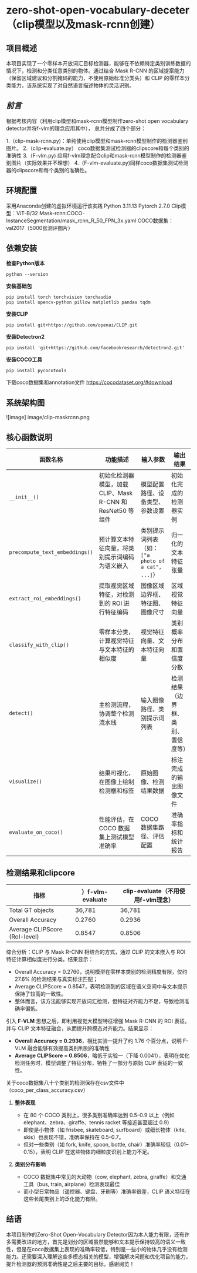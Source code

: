 ﻿# zero-shot-open-vocabulary-deceter（clip模型以及mask-rcnn创建）


## 项目概述

本项目实现了一个零样本开放词汇目标检测器，能够在不依赖特定类别训练数据的情况下，检测和分类任意类别的物体。通过结合 Mask R-CNN 的区域提案能力（保留区域建议和分割掩码的能力，不使用原始标准分类头）和 CLIP 的零样本分类能力，该系统实现了对自然语言描述物体的灵活识别。


## *前言*

根据考核内容（利用clip模型和mask-rcnn模型制作zero-shot open vocabulary detector并将f-vlm的理念应用其中）， 总共分成了四个部分：

1.（clip-mask-rcnn.py)：单纯使用clip模型和mask-rcnn模型制作的检测器鉴别图片。
2.（clip-evaluate.py） coco数据集测试检测器的clipscore和每个类别的准确性
3.（F-vlm.py) 应用f-vlm理念配合clip和mask-rcnn模型制作的检测器鉴别图片（实际效果并不理想）
4.（F-vlm-evaluate.py)同样coco数据集测试检测器的clipscore和每个类别的准确性。




## 环境配置
采用Anaconda创建的虚拟环境运行该实践
Python 3.11.13
Pytorch 2.7.0
Clip模型：ViT-B/32
Mask-rcnn:COCO-InstanceSegmentation/mask_rcnn_R_50_FPN_3x.yaml
COCO数据集：val2017（5000张测评图片）

## 依赖安装
**检查Python版本**

    python --version

 **安装基础包**

    pip install torch torchvision torchaudio
    pip install opencv-python pillow matplotlib pandas tqdm

**安装CLIP**

    pip install git+https://github.com/openai/CLIP.git

 **安装Detectron2**

    pip install 'git+https://github.com/facebookresearch/detectron2.git'

**安装COCO工具**

    pip install pycocotools

下载coco数据集和annotation文件
https://cocodataset.org/#download


## 系统架构图
![image] image/clip-maskrcnn.png

## 核心函数说明
| 函数名称 | 功能描述 | 输入参数 | 输出结果 |
|----------|----------|----------|----------|
| `__init__()` | 初始化检测器模型，加载 CLIP、Mask R-CNN 和 ResNet50 等组件 | 模型配置路径、设备类型、参数设置 | 初始化完成的检测器实例 |
| `precompute_text_embeddings()` | 预计算文本特征向量，将类别提示词编码为语义嵌入 | 类别提示词列表（如：`["a photo of a cat", ...]`） | 归一化的文本特征张量 |
| `extract_roi_embeddings()` | 提取视觉区域特征，对检测到的 ROI 进行特征编码 | 图像区域边界框、特征图、图像尺寸 | 区域视觉特征向量 |
| `classify_with_clip()` | 零样本分类，计算视觉特征与文本特征的相似度 | 视觉特征向量、文本特征向量 | 类别概率分布和置信度分数 |
| `detect()` | 主检测流程，协调整个检测流水线 | 输入图像路径、类别提示词列表 | 检测结果（边界框、类别、置信度等） |
| `visualize()` | 结果可视化，在图像上绘制检测框和标签 | 原始图像、检测结果数据 | 标注完成的输出图像文件 |
| `evaluate_on_coco()` | 性能评估，在 COCO 数据集上测试模型准确率 | COCO 数据集路径、评估配置 | 准确率指标和统计报告 |


## 检测结果和clipcore

| 指标 | ）f-vlm-evaluate | clip-evaluate（不用使用f-vlm理念） |
|------|--------|--------|
| Total GT objects | 36,781 | 36,781 |
| Overall Accuracy | 0.2760 | 0.2936 |
| Average CLIPScore (RoI-level) | 0.8547 | 0.8506 |
综合分析：CLIP 与 Mask R-CNN 相结合的方式，通过 CLIP 的文本嵌入与 ROI 特征计算相似度进行分类。结果显示：
-   Overall Accuracy = 0.2760，说明模型在零样本类别的检测精度有限，仅约 27.6% 的检测结果与真实标注匹配；
-   Average CLIPScore = 0.8547，表明检测到的区域在语义空间中与文本提示保持了较高的一致性。
-   
    整体而言，该方法能够实现开放词汇检测，但特征对齐能力不足，导致检测准确率偏低。
    
引入 **F-VLM** 思想之后，即利用视觉大模型特征增强 Mask R-CNN 的 ROI 表征，并与 CLIP 文本特征融合，从而提升跨模态对齐能力。结果显示：

-   ****Overall Accuracy = 0.2936****，相比实验一提升了约 1.76 个百分点，说明 F-VLM 融合能够有效提高类别判别的准确性
-   ****Average CLIPScore = 0.8506****，略低于实验一（下降 0.0041），表明在优化检测任务时，模型调整了特征分布，牺牲了一部分与原始 CLIP 表征的一致性。

关于coco数据集八十个类别的检测保存在csv文件中（coco_per_class_accuracy.csv）
1.  **整体表现**
    
    - 在 80 个 COCO 类别上，很多类别准确率达到 0.5–0.9 以上（例如 elephant、zebra、giraffe、tennis racket 等接近甚至超过 0.9）
    -   即使是小物体（如 frisbee, skateboard, surfboard）或细长物体（kite, skis）也表现不错，准确率保持在 0.5–0.7。
    -   但对一些类别（如 fork, knife, spoon, bottle, chair）准确率较低（0.01–0.15），表明 CLIP 在这些物体的细粒度识别上能力不足。
2.  **类别分布影响**
    -   COCO 数据集中常见的大动物（cow, elephant, zebra, giraffe）和交通工具（bus, train, airplane）检测表现最佳
    -   而小型日常物品（遥控器、键盘、牙刷等）准确率很差，CLIP 语义特征在这些长尾类别上的泛化能力有限。
## 结语
本项目制作的Zero-Shot Open-Vocabulary Detector因为本人能力有限，还有许多需要改进的地方，首先是划分的区域虽然能够和文本提示保持较高的语义一致性，但是在coco数据集上表现的准确率较低，特别是一些小的物体几乎没有检测能力。还需要深入理解这些多模态相关的模型，增强解决问题和优化项目的能力，提升检测器的预测准确性是之后主要的目标，感谢阅览！

